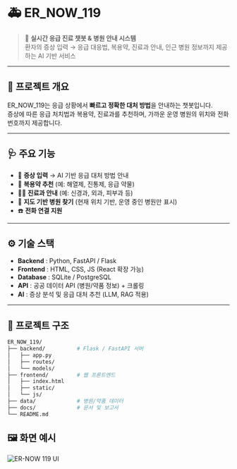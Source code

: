 # 🚑 ER_NOW_119

> 🏥 **실시간 응급 진료 챗봇 & 병원 안내 시스템**  
> 환자의 증상 입력 → 응급 대응법, 복용약, 진료과 안내, 인근 병원 정보까지 제공하는 AI 기반 서비스  

---

## 📌 프로젝트 개요
ER_NOW_119는 응급 상황에서 **빠르고 정확한 대처 방법**을 안내하는 챗봇입니다.  
증상에 따른 응급 처치법과 복용약, 진료과를 추천하며, 가까운 운영 병원의 위치와 전화번호까지 제공합니다.

---

## 🩺 주요 기능
- 📝 **증상 입력** → AI 기반 응급 대처 방법 안내  
- 💊 **복용약 추천** (예: 해열제, 진통제, 응급 약물)  
- 🧑‍⚕️ **진료과 안내** (예: 신경과, 외과, 피부과 등)  
- 📍 **지도 기반 병원 찾기** (현재 위치 기반, 운영 중인 병원만 표시)  
- ☎️ **전화 연결 지원**  

---

## ⚙️ 기술 스택
- **Backend** : Python, FastAPI / Flask  
- **Frontend** : HTML, CSS, JS (React 확장 가능)  
- **Database** : SQLite / PostgreSQL  
- **API** : 공공 데이터 API (병원/약품 정보) + 크롤링  
- **AI** : 증상 분석 및 응급 대처 추천 (LLM, RAG 적용)  

---

## 📂 프로젝트 구조
```bash
ER_NOW_119/
├── backend/          # Flask / FastAPI 서버
│   ├── app.py
│   ├── routes/
│   └── models/
├── frontend/         # 웹 프론트엔드
│   ├── index.html
│   ├── static/
│   └── js/
├── data/             # 병원/약품 데이터
├── docs/             # 문서 및 보고서
└── README.md
```
## 🖼️ 화면 예시
![ER-NOW 119 UI](ui.png)